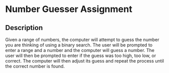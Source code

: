 # Number Guesser Assignment
## Description
Given a range of numbers, the computer will attempt to guess the number you are thinking of using a binary search. The user will be prompted to enter a range and a number and the computer will guess a number. The user will then be prompted to enter if the guess was too high, too low, or correct. The computer will then adjust its guess and repeat the process until the correct number is found.
